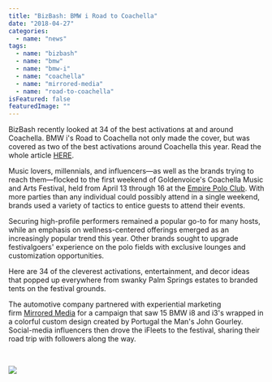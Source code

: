 ```yaml
---
title: "BizBash: BMW i Road to Coachella"
date: "2018-04-27"
categories: 
  - name: "news"
tags: 
  - name: "bizbash"
  - name: "bmw"
  - name: "bmw-i"
  - name: "coachella"
  - name: "mirrored-media"
  - name: "road-to-coachella"
isFeatured: false
featuredImage: ""
---
```


BizBash recently looked at 34 of the best activations at and around Coachella. BMW i's Road to Coachella not only made the cover, but was covered as two of the best activations around Coachella this year. Read the whole article [HERE](https://www.bizbash.com/coachella-2018-how-brands-stood-out-during-a-jam-packed-weekend/los-angeles/story/35562#.WuKaO9PwZUM).

Music lovers, millennials, and influencers—as well as the brands trying to reach them—flocked to the first weekend of Goldenvoice's Coachella Music and Arts Festival, held from April 13 through 16 at the [Empire Polo Club](https://www.bizbash.com/empire-polo-club/los-angeles/listing/811768). With more parties than any individual could possibly attend in a single weekend, brands used a variety of tactics to entice guests to attend their events.

Securing high-profile performers remained a popular go-to for many hosts, while an emphasis on wellness-centered offerings emerged as an increasingly popular trend this year. Other brands sought to upgrade festivalgoers' experience on the polo fields with exclusive lounges and customization opportunities.

Here are 34 of the cleverest activations, entertainment, and decor ideas that popped up everywhere from swanky Palm Springs estates to branded tents on the festival grounds.

The automotive company partnered with experiential marketing firm [Mirrored Media](https://www.bizbash.com/mirrored-media/los-angeles/listing/923587) for a campaign that saw 15 BMW i8 and i3's wrapped in a colorful custom design created by Portugal the Man's John Gourley. Social-media influencers then drove the iFleets to the festival, sharing their road trip with followers along the way.

 

![](http://www.mirroredmedia.com/wp-content/uploads/2018/04/Screen-Shot-2018-04-26-at-6.23.59-PM-1024x759.png)
